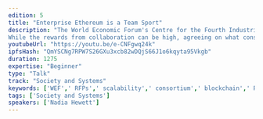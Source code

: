 ```yaml
---
edition: 5
title: "Enterprise Ethereum is a Team Sport"
description: "The World Economic Forum's Centre for the Fourth Industrial Revolution works with public and private sector around the world to deploy Ethereum solutions in a fair, inclusive and well-designed way and to maximize the benefits for society. From investigating the use of the technology to increase transparency and accountability in government processes to reduce corruption, to encouraging inclusive supply chain deployments to moving ahead decentralized global trade identities. As an impartial party to a number of industry-wide consortium efforts to solve key global issues, it is clear that collaboration, fair and well-designed governance systems are a key barrier to Ethereum adoption. I will share and explore lessons and insights learnt from existing and in-progress industry consortiums, together with what good consortium collaboration and governance looks like in a decentralized setting.
While the rewards from collaboration can be high, agreeing on what constitutes a fair and well-designed consortia governance system, let alone a joint blockchain platform, can be challenging. This is where many industry collaboration efforts have fallen apart. The presentation will focus on insights to foster industry- and ecosystem-wide blockchain collaboration - to increase the likelihood of success of Enterprise Ethereum adoption and thereby maximize the benefits of blockchain."
youtubeUrl: "https://youtu.be/e-CNFgwq24k"
ipfsHash: "QmYSCNg7RPW7S26GXu3xcb82wDQjS66J1o6kqyta95Vkgb"
duration: 1275
expertise: "Beginner"
type: "Talk"
track: "Society and Systems"
keywords: ['WEF',' RFPs',' scalability',' consortium',' blockchain',' ROI',' value',' general']
tags: ['Society and Systems']
speakers: ['Nadia Hewett']
---
```

